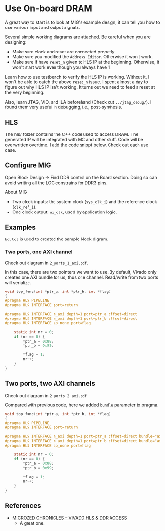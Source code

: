 # Use On-board DRAM

A great way to start is to look at MIG's example design, it can tell you how to use various input and output signals.

Several simple working diagrams are attached. Be careful when you are designing:
- Make sure clock and reset are connected properly
- Make sure you modified the `Address Editor`. Otherwise it won't work.
- Make sure if have `reset_n` given to HLS IP at the beginning. Otherwise, it won't start work even though you always have 1.

Learn how to use testbench to verify the HLS IP is working. Without it, I won't be able to
catch the above `reset_n` issue. I spent almost a day to figure out why HLS IP isn't working.
It turns out we need to feed a reset at the very beginning.

Also, learn JTAG, VIO, and ILA beforehand (Check out `../jtag_debug/`). I found them very useful in debugging, i.e., post-synthesis.

## HLS

The hls/ folder contains the C++ code used to access DRAM. The generated IP will be integrated with MC and other stuff.
Code will be overwritten overtime. I add the code snippt below. Check out each use case.

## Configure MIG

Open Block Design -> Find DDR control on the Board section.
Doing so can avoid writing all the LOC constrains for DDR3 pins.

About MIG
- Two clock inputs: the system clock (`sys_clk_i`) and the reference clock (`clk_ref_i`).
- One clock output: `ui_clk`, used by application logic.

## Examples

`bd.tcl` is used to created the sample block digram.

### Two ports, one AXI channel

Check out diagram in `2_ports_1_axi.pdf`.

In this case, there are two pointers we want to use. By default, Vivado only creates one AXI bundle
for us, thus one channel. Read/write from two ports will serialize.

```c
void top_func(int *ptr_a, int *ptr_b, int *flag)
{
#pragma HLS PIPELINE
#pragma HLS INTERFACE port=return

#pragma HLS INTERFACE m_axi depth=1 port=ptr_a offset=direct
#pragma HLS INTERFACE m_axi depth=1 port=ptr_b offset=direct
#pragma HLS INTERFACE ap_none port=flag

	static int nr = 0;
	if (nr == 0) {
		*ptr_a = 0x88;
		*ptr_b = 0x99;

		*flag = 1;
		nr++;
	}
}
```

## Two ports, two AXI channels

Check out diagram in `2_ports_2_axi.pdf`

Compared with previous code, here we added `bundle` parameter to pragma.

```c
void top_func(int *ptr_a, int *ptr_b, int *flag)
{
#pragma HLS PIPELINE
#pragma HLS INTERFACE port=return

#pragma HLS INTERFACE m_axi depth=1 port=ptr_a offset=direct bundle="axi_a"
#pragma HLS INTERFACE m_axi depth=1 port=ptr_b offset=direct bundle="axi_b"
#pragma HLS INTERFACE ap_none port=flag

	static int nr = 0;
	if (nr == 0) {
		*ptr_a = 0x88;
		*ptr_b = 0x99;

		*flag = 1;
		nr++;
	}
}
```

## References
- [MICROZED CHRONICLES – VIVADO HLS & DDR ACCESS](http://adiuvoengineering.com/microzed-chronicles-vivado-hls-ddr-access/)
	-  A great one.
